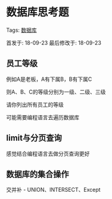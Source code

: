 # 数据库思考题

Tags: [数据库](#)

首发于: 18-09-23 最后修改于: 18-09-23

## 员工等级

例如A是老板，A有下属B，B有下属C

则A、B、C的等级分别为一级、二级、三级

请你列出所有员工的等级

可能需要编程语言去遍历数据库

## limit与分页查询

感觉结合编程语言去做分页查询更好

## 数据库的集合操作

交并补 - UNION、INTERSECT、Except